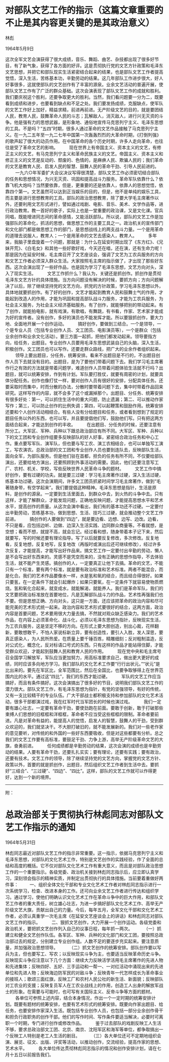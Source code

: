 # 对部队文艺工作的指示（这篇文章重要的不止是其内容更关键的是其政治意义）

林彪

1964年5月9日

这次全军文艺会演获得了很大成绩，音乐、舞蹈、曲艺、杂技都出现了很多好节目，有了新气象，获得了各方面的好评。这是贯彻执行党的文艺方针政策和毛泽东文艺思想，并把它和部队现实生活紧密结合起来的结果，也是部队文艺工作者提高觉悟，深入生活，苦练基本功，辛勤劳动的结果。这几年部队工作进步很大，好人好事很多，这就使部队的文艺创作有了丰富的源泉。业余文艺活动的普遍开展，使部队文艺工作有了广泛的群众基础。这次会演表现了部队文艺工作的成就和胜利。我们要庆祝这个胜利，还要争取更大的胜利。当然，我们看问题要一分为二，既要看到成绩和进步，也要看到缺点和不足之处。我们要发扬成绩，克服缺点，使军队的文艺工作好上加好，精益求精，前进再前进。无产阶级文艺的目的，就是要团结人民，教育人民，鼓舞革命人民的斗志；瓦解敌人，消灭敌人，进行兴无灭资的斗争。他是强有力的思想武器，是形象地、通俗地宣传马克思列宁主义、毛泽东思想的工具。不是吗？“五四”时期，很多人通过革命的文艺作品接触了马克思列宁主义。在一九二五年至一九二七年中国第一次轰轰烈烈的大革命时期，《打倒列强》的歌声起了很大的动员作用。在中国革命的各个历史时期，许多人走向革命，也往往是受了革命文艺的影响。
　　
现在世界上有帝国主义、资本主义的文艺，有修正主义的文艺，有马克思列宁主义和革命民族主义的文艺。帝国主义、资本主义和修正主义的文艺是反动的、颓废的、色情的，是麻痹人民、欺骗人民的；我们革命的文艺是教育人民、启发人民的智慧、鼓舞人民的革命干劲、引导人民前进的。
　　
一九六○年军委扩大会议决议写得很清楚，部队文艺工作必须密切结合部队的任务和思想情况，为兴无灭资、巩固和提高战斗力服务。革命军队依靠什么？依靠飞机大炮吗？当然要依靠，但是，更重要的还是依靠人，依靠人的思想觉悟，依靠四个第一。文艺虽然可以达到正当娱乐的目的，但是，他不是单纯的娱乐工具，而主要是进行思想教育的工具。部队的政治思想教育，除了要大学毛主席著作以外，还要利用文艺形式进行，譬如通过戏剧、电影、音乐、美术、文学作品等，进行政治教育。教一首好的歌子，实际上也是一堂重要的政治课，又是文化课。官兵同唱，既能增进同志间的革命感情，又能活跃部队。所以说，部队的文艺工作是加强部队的革命化，抓活的思想，做思想工作的主要工具之一。政治机关的宣传部门和文化部门都是做思想工作的部门，是思想战线上的两支战斗力量。一个是用革命的道理去说服人，教育人；一个是用革命的文艺去感染人，教育人。
　　
多年来，我脑子里盘旋着一个问题，那就是：为什么在延安时期出现了《东方红》、《兄妹开荒》、《白毛女》和其他一些好歌好戏，今天还在唱，还在演，还有生命力呢！那是因为在延安时候，毛主席召开了文艺座谈会，强调了文艺为工农兵服务的方向和文艺工作者必须深入群众生活。大家按照毛主席的指示做了，才出现了那些好东西。这次会演出现了一些好作品，也是因为学习了毛泽东思想，文艺方向对头，深入了现实生活。
　　
文艺工作抓什么？我认为，关键还是抓创作。抓创作是贯彻毛泽东文艺方针的具体措施。当方向问题没有解决的时候，要抓方向；方向问题解决了以后，除了继续坚持党的文艺方向，抓党的方针政策，学习毛泽东思想以外，具体地就要抓创作。有了好的创作，文艺才能起到教育人民和鼓舞士气的作用，才能起到改造人的作用，才能为巩固和提高部队战斗力服务，才能为工农兵服务，为社会主义服务，为社会主义经济基础服务。有了创作，就能够把别的带动起来。有了创作，就能拍电影，就有戏演，有歌唱，有舞跳，有书看，作家、艺术家才能成为好的宣传者。没有创作，多好的演员也不能发挥才能。所以要狠抓创作，要大力地、全面地开展一个创作运动。
　　
搞好创作，要做到三结合。一个是领导，一个是专业人员（包括专业创作人员、文工团员、电影演员等），一个是群众（包括业余创作和业余文化活动）。要三方面一起抓，把他们都发动起来。领导要指方向，给任务，出题目。专业创作人员要用毛泽东思想武装自己的头脑，深入生活，积极创作。文工团员也可以写作。还要走群众路线，把广大的业余作者组织起来。
　　
领导上要出题目，分任务，统筹安排。看来不出题目是不行的，不出题目创作人员下去就没有目的。出题目，是为了要他们带着问题下去。我们学习毛主席著作行之有效的方法就是带着问题学，难道创作人员带着问题体验生活就不行吗？出题目，就可以统筹安排，作到有计划。军队要打胜仗，就要有周密的计划，就要具体分配任务。创作也像打仗一样，要对创作人员有很好的安排，分配具体任务。还要采取时而集中，时而分散的办法，分散时要带着问题下去，集中时带着作品回来研究。这样写作的内容，就不会多了这个或漏掉那个。出题目、分任务、统筹安排有很多好处：第一，可以抓住生活中的重大问题，防止遗漏；第二、可以推动作家写作；第三，可以防止创作的比例失调；第四，可以起鞭策和鼓励作用。统筹安排还要和个人创作活动相结合。有些人没有分给题目和任务，或者看到想到了规定的题目任务以外的东西，也可以写，并且要提倡他们写，鼓励他们写。只有把这两方面结合起来，才能达到创作的丰收。
　　
在出题目、分任务的时候，还要注意有所分工。大军区、军种、兵种以下跟总政治部应有所不同。大军区、军种、兵种以下的文工团和专业创作组要多反映部队的好人好事，紧密结合政治任务和中心工作。重点要写军队、演军队，但也要与写工农、演工农相结合，也可以单独写工演工，写农演农。总政治部的文工团和专业创作人员也要到连队去，反映部队生活，面向全军，为部队服务。但是他们驻在首都，担负的任务有所不同，不仅要给部队演出，还要给地方演出，还要照顾到外事活动的需要。因此，他们还要注意写工厂、农村、机关、学校，写些反映世界人民革命斗争的题材。
　　
文艺工作中搞好创作，要有过硬的功夫。就是要三过硬：学习毛主席著作过硬，深入生活过硬，练基本功过硬。这次会演期间，许多文工团员抓紧时间学习毛主席著作，做到“毛著随身带，有空学起来”。我们要提倡这种精神。毛泽东思想是指针，生活是原料，是创作的源泉。一定要到生活里面去，到群众中去，到火热的斗争中去。只有这样，才能了解群众，才能发现问题，正确地反映问题，才能提高思想水平和艺术水平，提高创作的质量。从这次会演中看出，我们有的基本功还不过硬。一定要付出辛勤劳动，苦练基本功，做到思想、生活、技巧三过硬，就会推动整个文艺工作前进。
　　
搞创作的人要做到“四边”，就是要边看、边想、边写、边改。边看，不只是看，应包括边听、边做、边深入生活实践、边同群众商量等。不看就想，是空想；看而不想，就提不高，就会忘记。经过看和想，随身带着本子记下来，然后就要写，写的时候还要有理论指导。写了以后就要反复修改，多次修改。反复地看，反复地想，反复地写，反复地改（再版时或演出后还可继续修改），经过许多次反复，才能提高，才能写出好作品来。搞文艺工作一定要付出辛勤的劳动，懒人是不会写出好东西来的。灵感不是凭空而来的，没有正确的思想作指导，不去体验生活，就不能产生灵感。搞创作的人，一定要真正让他下去搞。革命的文艺，不能只有一个标准，要有两个标准，就是要有政治标准和艺术标准。两者不能混合，而是化合。我们的艺术作品要像水一样，水是氢和氧的结合，而且结合得很好。如果只要氢，在一定条件下就会引起爆炸；如果只要氧，在一定条件下就容易使物质燃烧。氢和氧化合起来，就变成水，就能解渴，就能养人。我们是革命军队，我们的文艺要把政治标准放在首要地位，凡是瓦解部队战斗力的作品，艺术性再强我们也不要。但是思想正确、方向对头，这只是一方面，还应该把革命的政治内容和尽可能完美的艺术形式统一起来。政治内容和艺术形式要很好的结合，这两方面，政治内容是首要问题，艺术要用很大力量去搞，不然就对观众缺乏感染力。我们的艺术作品，在内容上必须革命化、战斗化，必须以毛泽东思想为指针，反映现实生活，为工农兵服务，这是坚定不移的方向。在形式上要大胆创造，别出心裁，花样翻新，要敢想敢干，不怕人家说标新立异，要有创造性，要引人入胜，发人深思，要真正感染人，为人民所热爱。在质量上要千锤百炼，精雕细刻；反对粗制滥造，反对公式化，概念化，反对标语口号式的东西。只有这样的作品才能站得住脚，才能受群众欢迎，才能起到鼓舞人民和教育人民的作用。
　　
现在党中央和毛主席号召全国学习解放军，军队应当更加努力，用高标准要求自己，做出更大更好的成绩，同时应该多向地方学习。我们部队的文化艺术工作要“行行出状元。”“状元”是比出来的。要先在军区比，全军范围比，然后在全国比，也要争取够得上在世界范围内比的水平。通过这“四比”，我们的东西才能过硬。
　　
军队的文艺工作应当搞好，而且有条件搞好。这次会演搞出了很多好的节目，说明我们部队文艺工作的潜力很大。部队文艺工作，有毛泽东思想为指针，有党的坚强领导，有好的传统，又有一支比较精干的专业队伍。广大干部战士都积极支持和参加部队的文化艺术活动，很多干部都演过戏，我在红军时代当军团长的时候也演过戏。
　　
我们一定要有雄心壮志，一定要有革命干劲，要使劲跑在前面。要敢于创新，敢于打破那些束缚人们思想的旧框框和洋框框，革命者不应当受这些框框的限制。革命者要前进。凡是对革命有益的，能提高人的觉悟，启发人的智慧，鼓舞人的干劲，受到群众欢迎的，我们就坚决干。不大胆打破旧的，就不能发展新的。我们对一些老作家的意见要听，对传统的和外国的一些好东西要吸收，但是对这些都要有分析。总之我们的文艺工作要有高标准，要鼓足干劲、力争上游，高举无产阶级革命文艺的大旗，奋勇前进。
　　
任何成绩都是辛勤劳动的结果，这次会演的成绩也是辛勤劳动的结果。人要有革命干劲，还要扎扎实实；要有理论，还要有实践；要有政治，还要有技术。文艺工作的领导，除了继续坚持党的文艺方向，掌握党的文艺方针、政策以外，首要的就是抓创作，出题目，然后组织文艺工作者到生活中去。要抓好“三结合”、“三过硬”、“四边”、“四比”。这样，部队的文艺工作就可以作得更好，达到一个新的境界。

--------

附：
# 总政治部关于贯彻执行林彪同志对部队文艺工作指示的通知
1964年5月31日

林彪同志最近对部队文艺工作的指示非常重要。这一指示，依据马克思列宁主义和毛泽东思想，对部队的文化艺术工作，特别是文艺创作的实践经验，作了全面的总结和高度的概括。它不仅对部队文化艺术工作有重大意义，而且是对部队政治思想工作的一个重要指示。各级党委、政治机关接到林彪同志指示后，应立即认真学习，深刻领会指示的精神实质，并制定出贯彻执行的具体措施。当前要着重做好两件事：
　　
一、组织全体文化干部和专业文化艺术工作者对林彪同志指示进行一次系统学习，检查、改进本身的工作。还可向业余文艺工作者进行传达和组织学习。通过学习，使他们明确认识文化艺术工作在革命斗争中的巨大作用，和部队文艺工作者的重大责任，树立雄心壮志，为进一步搞好部队文化艺术工作、高举无产阶级文艺大旗，贡献出自己的力量。今后，每年五月，全军文化干部和文化艺术工作者，必须认真重学一次毛主席《在延安文艺座谈会上的讲话》和林彪同志对部队文艺工作的指示。
　　
二、狠抓文艺创作，大力开展一个创作运动。各级党委和政治机关，要把抓文艺创作列入自己的议事日程，每年抓一两次。
　　
（一）抓建立和健全文艺创作队伍。各军区、军种、兵种的文化部门和文工团，要按照总政治部过去的规定，分别建立专业创作组。人数不足的要逐步充实起来。要注意质量，并加强政治思想领导。
　　
（二）抓文艺创作的统筹安排。部队创作要以写兵为主，但也要写工、写农；以反映现实斗争为主，也要适当反映革命历史斗争。反映现实斗争应注意以下几个方面：继续大力反映活学活用毛主席著作的先进人物和先进集体；反映四好、五好、三手运动和一帮一、一对红活动中涌现出来的先进单位和先进人物；反映海边防军民的对敌斗争；反映青年一代怎样成长为革命事业的接班人；歌颂三面红旗，反映工厂和农村人民公社的新生活、新面貌；反映部队对工农业的支援；反映复员军人在工农业战线上的作用，创造工人出身的解放军战士的形象。在需要与可能时，也可写有关国际主义、反帝斗争等方面的题材。
　　
各单位可参照上述内容，结合本身情况，作出一个一定时期的统筹安排计划。既要有题材的统筹安排，也要有艺术形式的统筹安排。既要向作家出题目、给任务，也要安排作家深入生活。既包括专业创作人员，也包括一部分业余创作骨干和担负行政职务的创作干部。他们的写作时间、写作条件要适当解决，必要时可离职一个时期，专门进行创作或修改作品。
　　
鉴于过去部队的戏剧反映工人生活不够，要求总政治部文工团、北京、南京、沈阳军区和海军等单位，都争取搞出一个反映工人特别是老工人生活的剧目。
　　
（三）各大单位还可不定期地组织会演、展览、征文、出版、评奖等活动，以推动创作，交流经验，提高作家的思想、艺术水平。
　　
各大单位传达贯彻林彪同志指示的情况和创作安排计划，请在七月十五日以前报告我们。